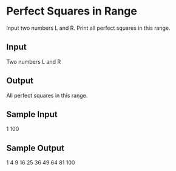 # Perfect Squares in Range

Input two numbers L and R. Print all perfect squares in this range.

## Input
Two numbers L and R

## Output
All perfect squares in this range.

## Sample Input
1 100

## Sample Output
1 4 9 16 25 36 49 64 81 100

